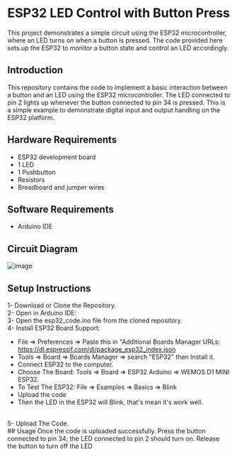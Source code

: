 # ESP32 LED Control with Button Press
This project demonstrates a simple circuit using the ESP32 microcontroller, where an LED turns on when a button is pressed. The code provided here sets up the ESP32 to monitor a button state and control an LED accordingly.

## Introduction
This repository contains the code to implement a basic interaction between a button and an LED using the ESP32 microcontroller. The LED connected to pin 2 lights up whenever the button connected to pin 34 is pressed. This is a simple example to demonstrate digital input and output handling on the ESP32 platform.

## Hardware Requirements
- ESP32 development board
- 1 LED
- 1 Pushbutton
- Resistors
- Breadboard and jumper wires

## Software Requirements
- Arduino IDE

## Circuit Diagram
![image](https://github.com/Mjd0001/simple_esp32_circuit/assets/105239889/78d88e4a-4ec3-4535-b597-4fb3b999951f)

## Setup Instructions
1- Download or Clone the Repository.
<br>
2- Open in Arduino IDE:
<br>
3- Open the esp32_code.ino file from the cloned repository.
<br>
4- Install ESP32 Board Support:

* File => Preferences => Paste this in "Additional Boards Manager URLs: https://dl.espressif.com/dl/package_esp32_index.json
* Tools => Board => Boards Manager => search "ESP32" then Install it.
* Connect ESP32 to the computer.
* Choose The Board: Tools => Board => ESP32 Arduino => WEMOS D1 MINI ESP32.
* To Test The ESP32: File => Examples => Basics => Blink
* Upload the code
* Then the LED in the ESP32 will Blink, that's mean it's work well.
<br>
5- Upload The Code.
<br>
## Usage
Once the code is uploaded successfully. Press the button connected to pin 34; the LED connected to pin 2 should turn on.
Release the button to turn off the LED
